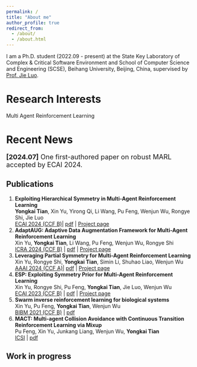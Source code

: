 ```yaml
---
permalink: /
title: "About me"
author_profile: true
redirect_from: 
  - /about/
  - /about.html
---
```


I am a Ph.D. student (2022.09 - present) at the State Key Laboratory of Complex & Critical Software Environment and School of Computer Science and Engineering (SCSE), Beihang University, Beijing, China, supervised by [Prof. Jie Luo](https://scholar.google.com/citations?hl=en&user=gwJTOVgAAAAJ).


Research Interests
======
Multi Agent Reinforcement Learning  

Recent News
======
<p style="font-size:18px"> <strong>[2024.07]</strong> One first-authored paper on robust MARL accepted by ECAI 2024.</p>

Publications
------
1. **Exploiting Hierarchical Symmetry in Multi-Agent Reinforcement Learning**  
**Yongkai Tian**, Xin Yu, Yirong Qi, Li Wang, Pu Feng, Wenjun Wu, Rongye Shi, Jie Luo  
[ECAI 2024 (CCF B)](https://www.ecai2024.eu/)| [pdf](../files/hepn.pdf) | [Project page](https://yongkai-tian.github.io/HEPN/)  
2. **AdaptAUG: Adaptive Data Augmentation Framework for Multi-Agent Reinforcement Learning**   
Xin Yu, **Yongkai Tian**, Li Wang, Pu Feng, Wenjun Wu, Rongye Shi  
[ICRA 2024 (CCF B)](https://2024.ieee-icra.org/) | [pdf](../files/AdaptAUG.pdf) | [Project page](https://xinyu-site.github.io/AdaptAUG/)  
3. **Leveraging Partial Symmetry for Multi-Agent Reinforcement Learning**  
Xin Yu, Rongye Shi, **Yongkai Tian**, Simin Li, Shuhao Liao, Wenjun Wu  
[AAAI 2024 (CCF A)](https://aaai.org/aaai-conference/)| [pdf](../files/pse.pdf) | [Project page](https://xinyu-site.github.io/PSE/)  
4. **ESP: Exploiting Symmetry Prior for Multi-Agent Reinforcement Learning**  
Xin Yu, Rongye Shi, Pu Feng, **Yongkai Tian**, Jie Luo, Wenjun Wu  
[ECAI 2023 (CCF B)](https://ecai2023.eu/) | [pdf](../files/ecai2023.pdf) | [Project page](https://xinyu-site.github.io/esp-marl)  
5. **Swarm inverse reinforcement learning for biological systems**  
Xin Yu, Pu Feng, **Yongkai Tian**, Wenjun Wu  
[BIBM 2021 (CCF B)](https://ieeebibm.org/BIBM2021/) | [pdf](../files/bibm.pdf)  
6. **MACT: Multi-agent Collision Avoidance with Continuous Transition Reinforcement Learning via Mixup**  
Pu Feng, Xin Yu, Junkang Liang, Wenjun Wu, **Yongkai Tian**  
[ICSI](https://link.springer.com/conference/swarm) | [pdf](../files/icsi.pdf)  

Work in progress
------
<!-- For site content, there is one markdown file for each type of content, which are stored in directories like _publications, _talks, _posts, _teaching, or _pages. For example, each talk is a markdown file in the [_talks directory](https://github.com/academicpages/academicpages.github.io/tree/master/_talks). At the top of each markdown file is structured data in YAML about the talk, which the theme will parse to do lots of cool stuff. The same structured data about a talk is used to generate the list of talks on the [Talks page](https://academicpages.github.io/talks), each [individual page](https://academicpages.github.io/talks/2012-03-01-talk-1) for specific talks, the talks section for the [CV page](https://academicpages.github.io/cv), and the [map of places you've given a talk](https://academicpages.github.io/talkmap.html) (if you run this [python file](https://github.com/academicpages/academicpages.github.io/blob/master/talkmap.py) or [Jupyter notebook](https://github.com/academicpages/academicpages.github.io/blob/master/talkmap.ipynb), which creates the HTML for the map based on the contents of the _talks directory). -->


<!-- Projects
------
  <li><strong>[Science and Technology Innovation 2030 Major Project]</strong> I participated in the "Research on crowd intelligence inspired convergence for crowd behavior" project.     
  </li>
  
  <li><strong>[National Key R&D Program of China]</strong> I participated in the "Intelligent Service Adaptation Theory and Key Technologies" project. 
</li> -->
<!-- Many people use a git client to create files on their local computer and then push them to GitHub's servers. If you are not familiar with git, you can directly edit these configuration and markdown files directly in the github.com interface. Navigate to a file (like [this one](https://github.com/academicpages/academicpages.github.io/blob/master/_talks/2012-03-01-talk-1.md) and click the pencil icon in the top right of the content preview (to the right of the "Raw | Blame | History" buttons). You can delete a file by clicking the trashcan icon to the right of the pencil icon. You can also create new files or upload files by navigating to a directory and clicking the "Create new file" or "Upload files" buttons. 

Example: editing a markdown file for a talk
![Editing a markdown file for a talk](/images/editing-talk.png) -->


